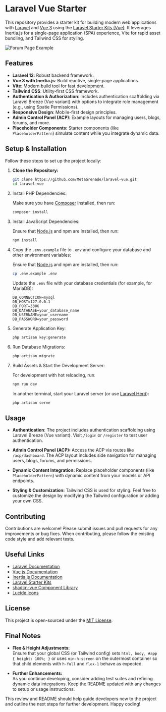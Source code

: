# Laravel Vue Starter

This repository provides a starter kit for building modern web applications with [Laravel](https://laravel.com) and [Vue 3](https://vuejs.org) using the [Laravel Starter Kits (Vue)](https://laravel.com/starter-kits). It leverages Inertia.js for a single-page application (SPA) experience, Vite for rapid asset bundling, and Tailwind CSS for styling.

![Forum Page Example](https://i.imgur.com/gYNFkFl.png)

## Features

- **Laravel 12**: Robust backend framework.
- **Vue 3 with Inertia.js**: Build reactive, single-page applications.
- **Vite**: Modern build tool for fast development.
- **Tailwind CSS**: Utility-first CSS framework.
- **Authentication & Authorization**: Includes authentication scaffolding via Laravel Breeze (Vue variant) with options to integrate role management (e.g., using Spatie Permissions).
- **Responsive Design**: Mobile-first design principles.
- **Admin Control Panel (ACP)**: Example layouts for managing users, blogs, forums, and more.
- **Placeholder Components**: Starter components (like `PlaceholderPattern`) simulate content while you integrate dynamic data.

## Setup & Installation

Follow these steps to set up the project locally:

1. **Clone the Repository:**

   ```bash
   git clone https://github.com/MetaGrenade/laravel-vue.git
   cd laravel-vue
   ```
   
2. Install PHP Dependencies:

   Make sure you have [Composer](https://getcomposer.org/) installed, then run:
   ```bash
   composer install
   ```
   
3. Install JavaScript Dependencies:

   Ensure that [Node.js](https://nodejs.org/) and npm are installed, then run:
   ```bash
   npm install
   ```

4. Copy the `.env.example` file to `.env` and configure your database and other environment variables:

   Ensure that [Node.js](https://nodejs.org/) and npm are installed, then run:
   ```bash
   cp .env.example .env
   ```
   Update the `.env` file with your database credentials (for example, for MariaDB):
   ```dotenv
   DB_CONNECTION=mysql
   DB_HOST=127.0.0.1
   DB_PORT=3306
   DB_DATABASE=your_database_name
   DB_USERNAME=your_username
   DB_PASSWORD=your_password
   ```
   
5. Generate Application Key:
   
   ```bash
   php artisan key:generate
   ```
   
6. Run Database Migrations:
   
   ```bash
   php artisan migrate
   ```
   
7. Build Assets & Start the Development Server:

   For development with hot reloading, run:
   ```bash
   npm run dev
   ```
   In another terminal, start your Laravel server (or use [Laravel Herd](https://herd.laravel.com)):
   ```bash
   php artisan serve
   ```

## Usage

- **Authentication:**
    The project includes authentication scaffolding using Laravel Breeze (Vue variant). Visit `/login` or `/register` to test user authentication.

- **Admin Control Panel (ACP):**
    Access the ACP via routes like `/acp/dashboard`. The ACP layout includes side navigation for managing users, blogs, forums, and permissions.

- **Dynamic Content Integration:**
    Replace placeholder components (like `PlaceholderPattern`) with dynamic content from your models or API endpoints.

- **Styling & Customization:**
    Tailwind CSS is used for styling. Feel free to customize the design by modifying the Tailwind configuration or adding your own CSS.

## Contributing

Contributions are welcome! Please submit issues and pull requests for any improvements or bug fixes. When contributing, please follow the existing code style and add relevant tests.

## Useful Links

- [Laravel Documentation](https://laravel.com/docs/12.x)
- [Vue.js Documentation](https://vuejs.org/guide/quick-start.html)
- [Inertia.js Documentation](https://inertiajs.com/)
- [Laravel Starter Kits](https://laravel.com/docs/12.x/starter-kits#vue)
- [shadcn-vue Component Library](https://www.shadcn-vue.com/)
- [Lucide Icons](https://lucide.dev/icons/)

## License

This project is open-sourced under the [MIT License](https://en.wikipedia.org/wiki/MIT_License).

## Final Notes

- **Flex & Height Adjustments:**  
  Ensure that your global CSS (or Tailwind config) sets `html, body, #app { height: 100%; }` or uses `min-h-screen` on the outermost container so that child elements with `h-full` and `flex-1` behave as expected.

- **Further Enhancements:**  
  As you continue developing, consider adding test suites and refining dynamic data integrations. Keep the README updated with any changes to setup or usage instructions.

This review and README should help guide developers new to the project and outline the next steps for further development. Happy coding!
